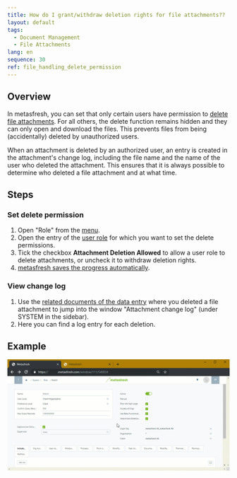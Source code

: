 ```yaml
---
title: How do I grant/withdraw deletion rights for file attachments??
layout: default
tags:
  - Document Management
  - File Attachments
lang: en
sequence: 30
ref: file_handling_delete_permission
---
```


## Overview
In metasfresh, you can set that only certain users have permission to [delete file attachments](File_handling). For all others, the delete function remains hidden and they can only open and download the files. This prevents files from being (accidentally) deleted by unauthorized users.

When an attachment is deleted by an authorized user, an entry is created in the attachment's change log, including the file name and the name of the user who deleted the attachment. This ensures that it is always possible to determine who deleted a file attachment and at what time.

## Steps

### Set delete permission
1. Open "Role" from the [menu](Menu).
1. Open the entry of the [user role](NewUserRole) for which you want to set the delete permissions.
1. Tick the checkbox **Attachment Deletion Allowed** to allow a user role to delete attachments, or uncheck it to withdraw deletion rights.
1. [metasfresh saves the progress automatically](Saveindicator).

### View change log
1. Use the [related documents of the data entry](JumptoviaSidebar) where you deleted a file attachment to jump into the window "Attachment change log" (under SYSTEM in the sidebar).
1. Here you can find a log entry for each deletion.

## Example
![](assets/File_handling_delete_permission.gif)
